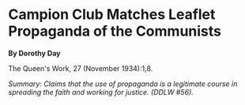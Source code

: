 Campion Club Matches Leaflet Propaganda of the Communists
=========================================================

**By Dorothy Day**

The Queen's Work, 27 (November 1934):1,8.

*Summary: Claims that the use of propaganda is a legitimate course in
spreading the faith and working for justice. (DDLW \#56).*


